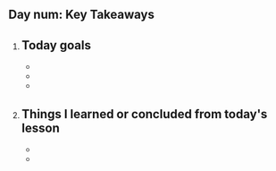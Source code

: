 ## Day num: Key Takeaways

1. **Today goals**  
   - 
   - 
   - 
   - 

2. **Things I learned or concluded from today's lesson**  
   - 
   - 
   -